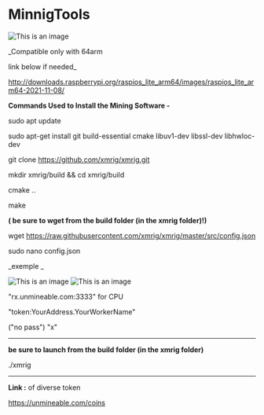 # MinnigTools

![This is an image](https://github.com/cryptonobo/MinnigTools/blob/master/istockphoto-1170634914-612x612.jpg)

_Compatible only with 64arm 

link below if needed_

http://downloads.raspberrypi.org/raspios_lite_arm64/images/raspios_lite_arm64-2021-11-08/


**Commands Used to Install the Mining Software -**

sudo apt update

sudo apt-get install git build-essential cmake libuv1-dev libssl-dev libhwloc-dev

git clone https://github.com/xmrig/xmrig.git

mkdir xmrig/build && cd xmrig/build

cmake .. 

make 


**( be sure to wget from the build folder (in the xmrig folder)!)**

wget https://raw.githubusercontent.com/xmrig/xmrig/master/src/config.json


sudo nano config.json 

_exemple _

![This is an image](https://github.com/cryptonobo/MinnigTools/blob/master/Screenshot%202021-11-16%20at%2006.45.36.png)
![This is an image](https://github.com/cryptonobo/MinnigTools/blob/master/Screenshot%202021-11-16%20at%2006.45.28.png)

"rx.unmineable.com:3333" for CPU 

"token:YourAddress.YourWorkerName"

("no pass") "x"

------------

**be sure to launch from the build folder (in the xmrig folder)**

./xmrig 

-------------


**Link :**  of diverse token 

https://unmineable.com/coins

